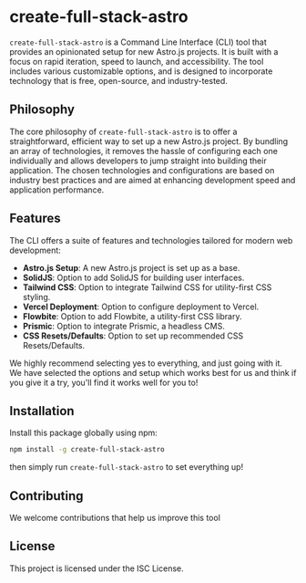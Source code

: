 # create-full-stack-astro

`create-full-stack-astro` is a Command Line Interface (CLI) tool that provides an opinionated setup for new Astro.js projects. It is built with a focus on rapid iteration, speed to launch, and accessibility. The tool includes various customizable options, and is designed to incorporate technology that is free, open-source, and industry-tested.

## Philosophy

The core philosophy of `create-full-stack-astro` is to offer a straightforward, efficient way to set up a new Astro.js project. By bundling an array of technologies, it removes the hassle of configuring each one individually and allows developers to jump straight into building their application. The chosen technologies and configurations are based on industry best practices and are aimed at enhancing development speed and application performance.

## Features

The CLI offers a suite of features and technologies tailored for modern web development:

- **Astro.js Setup**: A new Astro.js project is set up as a base.
- **SolidJS**: Option to add SolidJS for building user interfaces.
- **Tailwind CSS**: Option to integrate Tailwind CSS for utility-first CSS styling.
- **Vercel Deployment**: Option to configure deployment to Vercel.
- **Flowbite**: Option to add Flowbite, a utility-first CSS library.
- **Prismic**: Option to integrate Prismic, a headless CMS.
- **CSS Resets/Defaults**: Option to set up recommended CSS Resets/Defaults.

We highly recommend selecting yes to everything, and just going with it. We have selected the options and setup which works best for us and think if you give it a try, you'll find it works well for you to!

## Installation

Install this package globally using npm:

```sh
npm install -g create-full-stack-astro
```
then simply run `create-full-stack-astro` to set everything up!

## Contributing
We welcome contributions that help us improve this tool

## License
This project is licensed under the ISC License.
